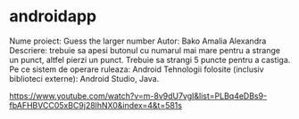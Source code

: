 # androidapp

Nume proiect: Guess the larger number
Autor: Bako Amalia Alexandra
Descriere: trebuie sa apesi butonul cu numarul mai mare pentru a strange un punct, altfel pierzi un punct. Trebuie sa strangi 5 puncte pentru a castiga.
Pe ce sistem de operare ruleaza: Android
Tehnologii folosite (inclusiv biblioteci externe): Android Studio, Java.



https://www.youtube.com/watch?v=m-8v9dU7vgI&list=PLBq4eDBs9-fbAFHBVCC05xBC9j28lhNX0&index=4&t=581s
